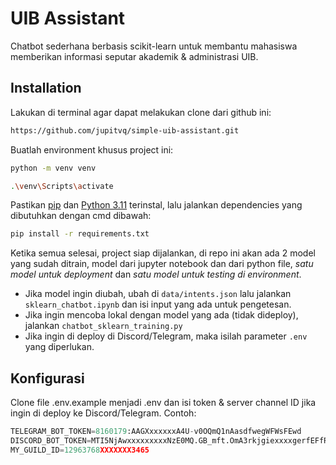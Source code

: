 # UIB Assistant

Chatbot sederhana berbasis scikit-learn untuk membantu mahasiswa memberikan informasi seputar akademik & administrasi UIB.

## Installation

Lakukan di terminal agar dapat melakukan clone dari github ini:
```bash
https://github.com/jupitvq/simple-uib-assistant.git
```

Buatlah environment khusus project ini:
```bash
python -m venv venv
```
```bash
.\venv\Scripts\activate
```

Pastikan [pip](https://pip.pypa.io/en/stable/) dan [Python 3.11](https://www.python.org/downloads/release/python-31110/) terinstal, lalu jalankan dependencies yang dibutuhkan dengan cmd dibawah:

```bash
pip install -r requirements.txt
```
Ketika semua selesai, project siap dijalankan, di repo ini akan ada 2 model yang sudah ditrain, model dari jupyter notebook dan dari python file, *satu model untuk deployment* dan *satu model untuk testing di environment*.
- Jika model ingin diubah, ubah di `data/intents.json` lalu jalankan `sklearn_chatbot.ipynb` dan isi input yang ada untuk pengetesan.
- Jika ingin mencoba lokal dengan model yang ada (tidak dideploy), jalankan `chatbot_sklearn_training.py`
- Jika ingin di deploy di Discord/Telegram, maka isilah parameter `.env` yang diperlukan.

## Konfigurasi
Clone file .env.example menjadi .env dan isi token & server channel ID jika ingin di deploy ke Discord/Telegram.
Contoh:
```python
TELEGRAM_BOT_TOKEN=8160179:AAGXxxxxxxA4U-v0OQmQ1nAasdfwegWFWsFEwd
DISCORD_BOT_TOKEN=MTI5NjAwxxxxxxxxxNzE0MQ.GB_mft.OmA3rkjgiexxxxgerfEFfRwT_7uiAqht0BI4_1OxpK4
MY_GUILD_ID=12963768XXXXXXX3465
```